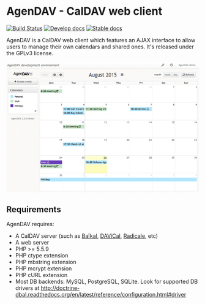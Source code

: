 # AgenDAV - CalDAV web client

[![Build Status](https://travis-ci.org/agendav/agendav.svg?branch=develop)](https://travis-ci.org/agendav/agendav)
[![Develop docs](https://readthedocs.org/projects/agendav/badge/?version=develop)](http://agendav.readthedocs.org/en/develop/)
[![Stable docs](https://readthedocs.org/projects/agendav/badge/?version=latest)](http://agendav.readthedocs.org/en/latest/)

AgenDAV is a CalDAV web client which features an AJAX interface to allow
users to manage their own calendars and shared ones. It's released under
the GPLv3 license.

![Screenshot](./docs/screenshot.png)

## Requirements

AgenDAV requires:

* A CalDAV server (such as [Baïkal](http://baikal-server.com/), [DAViCal](http://www.davical.org/), [Radicale](https://radicale.org/tutorial/), etc)
* A web server
* PHP >= 5.5.9
* PHP ctype extension
* PHP mbstring extension
* PHP mcrypt extension
* PHP cURL extension
* Most DB backends: MySQL, PostgreSQL, SQLite. Look for supported DB drivers at http://doctrine-dbal.readthedocs.org/en/latest/reference/configuration.html#driver
